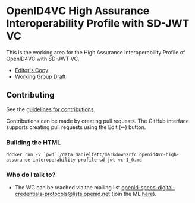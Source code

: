 # OpenID4VC High Assurance Interoperability Profile with SD-JWT VC

This is the working area for the High Assurance Interoperability Profile of OpenID4VC with SD-JWT VC.

* [Editor's Copy](https://openid.github.io/oid4vc-haip-sd-jwt-vc/openid4vc-high-assurance-interoperability-profile-sd-jwt-vc-wg-draft.html)
* [Working Group Draft](https://openid.net/specs/openid4vc-high-assurance-interoperability-profile-sd-jwt-vc-1_0.html)

## Contributing

See the
[guidelines for contributions](https://github.com/openid/openid/oid4vc-haip-sd-jwt-vc/blob/main/CONTRIBUTING.md).

Contributions can be made by creating pull requests.
The GitHub interface supports creating pull requests using the Edit (✏) button.

### Building the HTML

```
docker run -v `pwd`:/data danielfett/markdown2rfc openid4vc-high-assurance-interoperability-profile-sd-jwt-vc-1_0.md
```

### Who do I talk to?

- The WG can be reached via the mailing list [openid-specs-digital-credentials-protocols@lists.openid.net](mailto:openid-specs-digital-credentials-protocols@lists.openid.net) (join the ML [here](https://lists.openid.net/mailman/listinfo/openid-specs-digital-credentials-protocols)).
